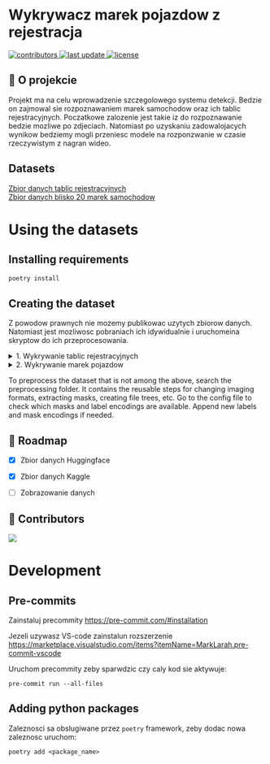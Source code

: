 # Wykrywacz marek pojazdow z rejestracja

<!-- Badges -->
<p>
  <a href="https://github.com/kasperserzysko/carClasificatorgraphs/contributors">
    <img src="https://img.shields.io/github/contributors/kasperserzysko/carClasificator" alt="contributors" />
  </a>
  <a href="">
    <img src="https://img.shields.io/github/last-commit/kasperserzysko/carClasificator" alt="last update" />
  </a>
  <a href="https://creativecommons.org/licenses/by-nc-sa/4.0/">
    <img src="https://img.shields.io/badge/License-CC%20BY--NC--SA%204.0-lightgrey.svg" alt="license" />
  </a>

</p>

<!-- Table of Contents -->


<!-- About the Project -->
## 🤩 O projekcie
Projekt ma na celu wprowadzenie szczegolowego systemu detekcji. Bedzie on zajmowal sie rozpoznawaniem marek samochodow
oraz ich tablic rejestracyjnych. Poczatkowe zalozenie jest takie iz do rozpoznawanie bedzie mozliwe po zdjeciach. Natomiast po
uzyskaniu zadowalojacych wynikow bedziemy mogli przeniesc modele na rozponzwanie w czasie rzeczywistym z nagran wideo.




## Datasets
[Zbior danych tablic rejestracyjnych](https://huggingface.co/datasets/keremberke/license-plate-object-detection)<br>
[Zbior danych blisko 20 marek samochodow](https://www.kaggle.com/datasets/alirezaatashnejad/over-20-car-brands-dataset)


# **Using the datasets**
## Installing requirements
```bash
poetry install
```
## Creating the dataset
Z powodow prawnych nie mozemy publikowac uzytych zbiorow danych. Natomiast jest mozliwosc pobraniach ich idywidualnie i uruchomeina skryptow do ich przeprocesowania.

<details>
  <summary>1. Wykrywanie tablic rejestracyjnych</summary>

**5. Wykrywanie tablic rejestracyjnych**
  1. Przejdz na [zbior tablic rejestracyjnych](https://huggingface.co/datasets/keremberke/license-plate-object-detection) strona HugginFace.
  2. Zaloguj sie na swoje konto.
  3. Pobierz zbior danych.
  4. Wypakuj `archive.zip`.

</details>

<details>
  <summary>2. Wykrywanie marek pojazdow</summary>

**2.Wykrywanie marek pojazdow **
  1. Przejdz na [zbior danych marek samochodwo](https://www.kaggle.com/datasets/alirezaatashnejad/over-20-car-brands-dataset) strona Kaggle .
  2. Zaloguj sie na swoje konto Kaggle.
  3. Pobierz zbior do folderu glownego.
  4. Wypakuj `over-20-car-brands-dataset.zip` uzyj do tego pliku car-clasificator/datasets/car_brands.py.

</details>


To preprocess the dataset that is not among the above, search the preprocessing folder. It contains the reusable steps for changing imaging formats, extracting masks, creating file trees, etc. Go to the config file to check which masks and label encodings are available. Append new labels and mask encodings if needed.



## 🎯 Roadmap
- [x] Zbior danych Huggingface 
- [x] Zbior danych Kaggle 
- [ ] Zobrazowanie danych


<!-- Contributing -->
## :wave: Contributors

<a href="https://github.com/kasperserzysko/carClasificatorgraphs/contributors">
  <img src="https://contrib.rocks/image?repo=kasperserzysko/carClasificatorgraphs" />
</a>


# Development
## Pre-commits
Zainstaluj precommity
https://pre-commit.com/#installation

Jezeli uzywasz VS-code zainstalun rozszerzenie https://marketplace.visualstudio.com/items?itemName=MarkLarah.pre-commit-vscode

Uruchom precommity zeby sparwdzic czy caly kod sie aktywuje:
```
pre-commit run --all-files
```


## Adding python packages
Zaleznosci sa obslugiwane przez `poetry` framework, zeby dodac nowa zaleznosc uruchom:
```
poetry add <package_name>
```

